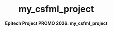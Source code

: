 <h1 align="center">
  <br>
  my_csfml_project
  <br>
</h1>

<h4 align="center">Epitech Project PROMO 2026: my_csfml_project</h4>
